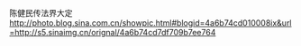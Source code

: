 陈健民传法界大定
http://photo.blog.sina.com.cn/showpic.html#blogid=4a6b74cd010008ix&url=http://s5.sinaimg.cn/orignal/4a6b74cd7df709b7ee764
